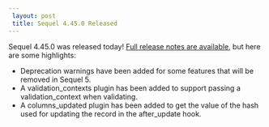 ```yaml
---
 layout: post
 title: Sequel 4.45.0 Released
---
```


Sequel 4.45.0 was released today!  <a href="/rdoc/files/doc/release_notes/4_45_0_txt.html">Full release notes are available</a>, but here are some highlights:

* Deprecation warnings have been added for some features that will be removed in Sequel 5.
* A validation_contexts plugin has been added to support passing a validation_context when validating.
* A columns_updated plugin has been added to get the value of the hash used for updating the record in the after_update hook.
